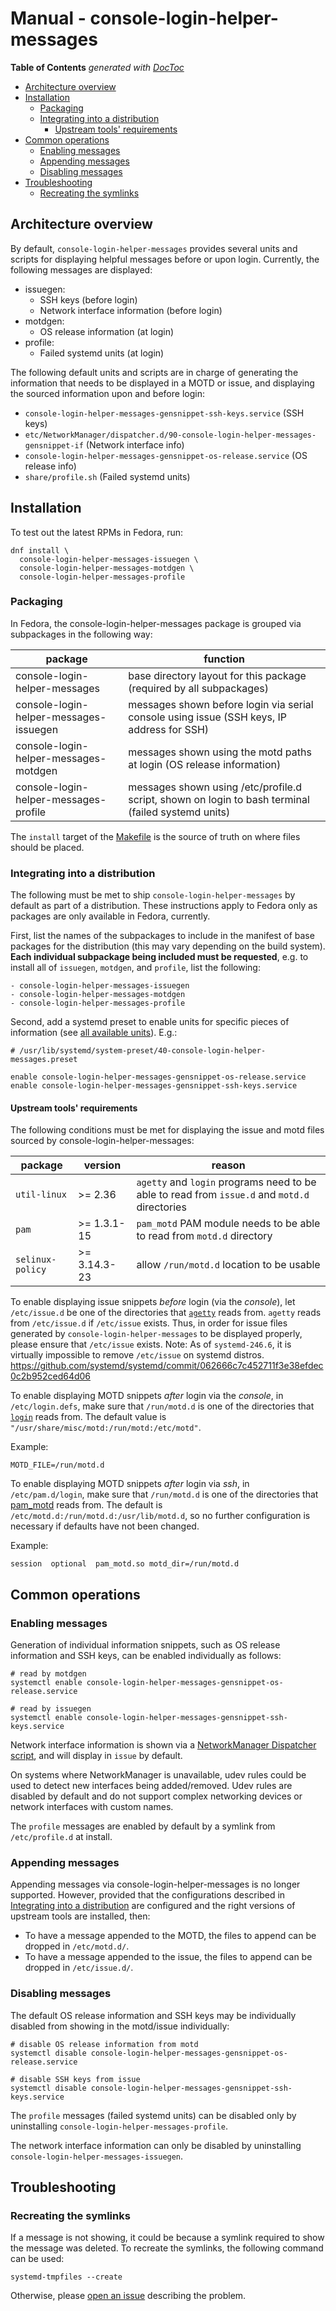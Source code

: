 # Manual - console-login-helper-messages

<!-- START doctoc generated TOC please keep comment here to allow auto update -->
<!-- DON'T EDIT THIS SECTION, INSTEAD RE-RUN doctoc TO UPDATE -->
**Table of Contents**  *generated with [DocToc](https://github.com/thlorenz/doctoc)*

- [Architecture overview](#architecture-overview)
- [Installation](#installation)
  - [Packaging](#packaging)
  - [Integrating into a distribution](#integrating-into-a-distribution)
    - [Upstream tools' requirements](#upstream-tools-requirements)
- [Common operations](#common-operations)
  - [Enabling messages](#enabling-messages)
  - [Appending messages](#appending-messages)
  - [Disabling messages](#disabling-messages)
- [Troubleshooting](#troubleshooting)
  - [Recreating the symlinks](#recreating-the-symlinks)

<!-- END doctoc generated TOC please keep comment here to allow auto update -->

## Architecture overview

By default, `console-login-helper-messages` provides several units and scripts
for displaying helpful messages before or upon login. Currently, the following
messages are displayed:
- issuegen:
  - SSH keys (before login)
  - Network interface information (before login)
- motdgen:
  - OS release information (at login)
- profile:
  - Failed systemd units (at login)

The following default units and scripts are in charge of generating the information
that needs to be displayed in a MOTD or issue, and displaying the sourced information
upon and before login:
  - `console-login-helper-messages-gensnippet-ssh-keys.service` (SSH keys)
  - `etc/NetworkManager/dispatcher.d/90-console-login-helper-messages-gensnippet-if` (Network interface info)
  - `console-login-helper-messages-gensnippet-os-release.service` (OS release info)
  - `share/profile.sh` (Failed systemd units)

## Installation

To test out the latest RPMs in Fedora, run:

```
dnf install \
  console-login-helper-messages-issuegen \
  console-login-helper-messages-motdgen \
  console-login-helper-messages-profile
```

### Packaging

In Fedora, the console-login-helper-messages package is grouped via
subpackages in the following way:

| package                                | function |
| -------------------------------------- | -------- |
| console-login-helper-messages          | base directory layout for this package (required by all subpackages) |
| console-login-helper-messages-issuegen | messages shown before login via serial console using issue (SSH keys, IP address for SSH) |
| console-login-helper-messages-motdgen  | messages shown using the motd paths at login (OS release information) |
| console-login-helper-messages-profile  | messages shown using /etc/profile.d script, shown on login to bash terminal (failed systemd units) |

The `install` target of the [Makefile](../Makefile) is the source of truth
on where files should be placed.

### Integrating into a distribution

The following must be met to ship `console-login-helper-messages` by
default as part of a distribution. These instructions apply to Fedora
only as packages are only available in Fedora, currently.

First, list the names of the subpackages to include in the manifest
of base packages for the distribution (this may vary depending on the
build system). **Each individual subpackage being included must be
requested**, e.g. to install all of `issuegen`, `motdgen`, and
`profile`, list the following:

```
- console-login-helper-messages-issuegen
- console-login-helper-messages-motdgen
- console-login-helper-messages-profile
```

Second, add a systemd preset to enable units for specific pieces of information
(see [all available units](/usr/lib/systemd/system)).
E.g.:

```
# /usr/lib/systemd/system-preset/40-console-login-helper-messages.preset

enable console-login-helper-messages-gensnippet-os-release.service
enable console-login-helper-messages-gensnippet-ssh-keys.service
```

#### Upstream tools' requirements
The following conditions must be met for displaying the issue and motd files
sourced by console-login-helper-messages:

| package          | version      | reason |
| ---------------- | ------------ | ------ |
| `util-linux`     | >= 2.36      | `agetty` and `login` programs need to be able to read from `issue.d` and `motd.d` directories |
| `pam`            | >= 1.3.1-15  | `pam_motd` PAM module needs to be able to read from `motd.d` directory |
| `selinux-policy` | >= 3.14.3-23 | allow `/run/motd.d` location to be usable |

To enable displaying issue snippets _before_ login (via the _console_),
let `/etc/issue.d` be one of the directories that
[`agetty`](https://man7.org/linux/man-pages/man8/agetty.8.html)
reads from. `agetty` reads from `/etc/issue.d` if `/etc/issue` exists. Thus, in
order for issue files generated by `console-login-helper-messages` to be
displayed properly, please ensure that `/etc/issue` exists.
Note: As of `systemd-246.6`, it is virtually impossible to remove `/etc/issue`
on systemd distros. https://github.com/systemd/systemd/commit/062666c7c452711f3e38efdec0c2b952ced64d06

To enable displaying MOTD snippets _after_ login via the _console_, in
`/etc/login.defs`, make sure that `/run/motd.d` is one of the directories that
[`login`](https://man7.org/linux/man-pages/man1/login.1.html)
reads from. The default value is
`"/usr/share/misc/motd:/run/motd:/etc/motd"`.

Example:
```
MOTD_FILE=/run/motd.d
```

To enable displaying MOTD snippets _after_ login via _ssh_, in `/etc/pam.d/login`,
make sure that `/run/motd.d` is one of the directories that
[pam_motd](https://man7.org/linux/man-pages/man8/pam_motd.8.html)
reads from. The default is `/etc/motd.d:/run/motd.d:/usr/lib/motd.d`, so no further
configuration is necessary if defaults have not been changed.

Example:
```
session  optional  pam_motd.so motd_dir=/run/motd.d
```

## Common operations

### Enabling messages

Generation of individual information snippets, such as OS release
information and SSH keys, can be enabled individually as follows:

```
# read by motdgen
systemctl enable console-login-helper-messages-gensnippet-os-release.service

# read by issuegen
systemctl enable console-login-helper-messages-gensnippet-ssh-keys.service
```

Network interface information is shown via a
[NetworkManager Dispatcher script](/etc/NetworkManager/dispatcher.d/90-console-login-helper-messages-gensnippet_if),
and will display in `issue` by default.

On systems where NetworkManager is unavailable, udev rules could be used to
detect new interfaces being added/removed. Udev rules are disabled by default and
do not support complex networking devices or network interfaces with custom names.

The `profile` messages are enabled by default by a symlink from
`/etc/profile.d` at install.

### Appending messages

Appending messages via console-login-helper-messages is no longer supported.
However, provided that the configurations described in
[Integrating into a distribution](#integrating-into-a-distribution) are configured
and the right versions of upstream tools are installed, then:

- To have a message appended to the MOTD, the files to append can be dropped
  in `/etc/motd.d/`.
- To have a message appended to the issue, the files to append can be dropped
  in `/etc/issue.d/`.

### Disabling messages

The default OS release information and SSH keys may be individually
disabled from showing in the motd/issue individually:

```
# disable OS release information from motd
systemctl disable console-login-helper-messages-gensnippet-os-release.service

# disable SSH keys from issue
systemctl disable console-login-helper-messages-gensnippet-ssh-keys.service
```

The `profile` messages (failed systemd units) can be disabled only by uninstalling
`console-login-helper-messages-profile`.

The network interface information can only be disabled by uninstalling
`console-login-helper-messages-issuegen`.

## Troubleshooting

### Recreating the symlinks

If a message is not showing, it could be because a symlink required to
show the message was deleted. To recreate the symlinks, the following
command can be used:

```
systemd-tmpfiles --create
```

Otherwise, please [open an issue](https://github.com/coreos/console-login-helper-messages/issues/new)
describing the problem.
